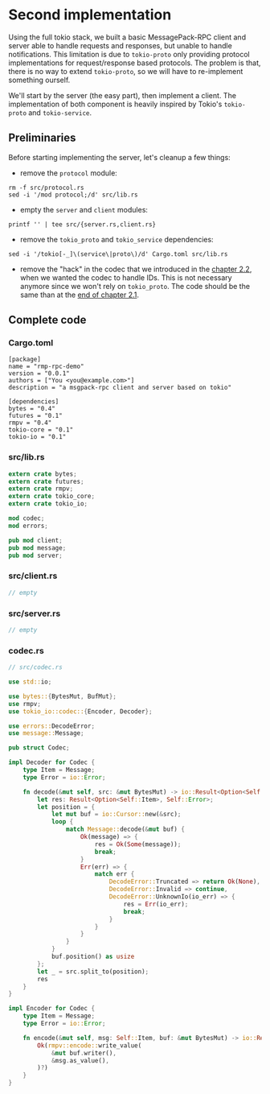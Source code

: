 # Second implementation

Using the full tokio stack, we built a basic MessagePack-RPC client and server
able to handle requests and responses, but unable to handle notifications. This
limitation is due to `tokio-proto` only providing protocol implementations for
request/response based protocols. The problem is that, there is no way to
extend `tokio-proto`, so we will have to re-implement something ourself.

We'll start by the server (the easy part), then implement a client. The
implementation of both component is heavily inspired by Tokio's `tokio-proto`
and `tokio-service`.

## Preliminaries

Before starting implementing the server, let's cleanup a few things:

- remove the `protocol` module:
```
rm -f src/protocol.rs
sed -i '/mod protocol;/d' src/lib.rs
```
- empty the `server` and `client` modules:
```
printf '' | tee src/{server.rs,client.rs}
```
- remove the `tokio_proto` and `tokio_service` dependencies:
```
sed -i '/tokio[-_]\(service\|proto\)/d' Cargo.toml src/lib.rs
```
- remove the "hack" in the codec that we introduced in the [chapter
  2.2](ch02-02-00-protocol.md), when we wanted the codec to handle IDs. This is
  not necessary anymore since we won't rely on `tokio_proto`. The code should be the same than at the [end of chapter 2.1](ch02-01-01-codec-code.html#codecrs).


## Complete code

### Cargo.toml

```
[package]
name = "rmp-rpc-demo"
version = "0.0.1"
authors = ["You <you@example.com>"]
description = "a msgpack-rpc client and server based on tokio"

[dependencies]
bytes = "0.4"
futures = "0.1"
rmpv = "0.4"
tokio-core = "0.1"
tokio-io = "0.1"
```

### src/lib.rs

```rust
extern crate bytes;
extern crate futures;
extern crate rmpv;
extern crate tokio_core;
extern crate tokio_io;

mod codec;
mod errors;

pub mod client;
pub mod message;
pub mod server;
```

### src/client.rs

```rust
// empty
```

### src/server.rs

```rust
// empty
```

### codec.rs

```rust
// src/codec.rs

use std::io;

use bytes::{BytesMut, BufMut};
use rmpv;
use tokio_io::codec::{Encoder, Decoder};

use errors::DecodeError;
use message::Message;

pub struct Codec;

impl Decoder for Codec {
    type Item = Message;
    type Error = io::Error;

    fn decode(&mut self, src: &mut BytesMut) -> io::Result<Option<Self::Item>> {
        let res: Result<Option<Self::Item>, Self::Error>;
        let position = {
            let mut buf = io::Cursor::new(&src);
            loop {
                match Message::decode(&mut buf) {
                    Ok(message) => {
                        res = Ok(Some(message));
                        break;
                    }
                    Err(err) => {
                        match err {
                            DecodeError::Truncated => return Ok(None),
                            DecodeError::Invalid => continue,
                            DecodeError::UnknownIo(io_err) => {
                                res = Err(io_err);
                                break;
                            }
                        }
                    }
                }
            }
            buf.position() as usize
        };
        let _ = src.split_to(position);
        res
    }
}

impl Encoder for Codec {
    type Item = Message;
    type Error = io::Error;

    fn encode(&mut self, msg: Self::Item, buf: &mut BytesMut) -> io::Result<()> {
        Ok(rmpv::encode::write_value(
            &mut buf.writer(),
            &msg.as_value(),
        )?)
    }
}
```
